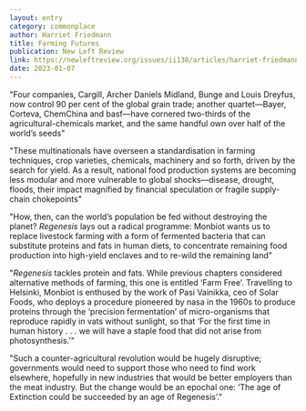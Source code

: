 ```yaml
---
layout: entry
category: commonplace
author: Harriet Friedmann
title: Farming Futures
publication: New Left Review
link: https://newleftreview.org/issues/ii138/articles/harriet-friedmann-farming-futures?pc=1488
date: 2023-01-07
---
```


"Four companies, Cargill, Archer Daniels Midland, Bunge and Louis Dreyfus, now control 90 per cent of the global grain trade; another quartet—Bayer, Corteva, ChemChina and basf—have cornered two-thirds of the agricultural-chemicals market, and the same handful own over half of the world’s seeds"

"These multinationals have overseen a standardisation in farming techniques, crop varieties, chemicals, machinery and so forth, driven by the search for yield. As a result, national food production systems are becoming less modular and more vulnerable to global shocks—disease, drought, floods, their impact magnified by financial speculation or fragile supply-chain chokepoints"

"How, then, can the world’s population be fed without destroying the planet? *Regenesis* lays out a radical programme: Monbiot wants us to replace livestock farming with a form of fermented bacteria that can substitute proteins and fats in human diets, to concentrate remaining food production into high-yield enclaves and to re-wild the remaining land"

"*Regenesis* tackles protein and fats. While previous chapters considered alternative methods of farming, this one is entitled ‘Farm Free’. Travelling to Helsinki, Monbiot is enthused by the work of Pasi Vainikka, ceo of Solar Foods, who deploys a procedure pioneered by nasa in the 1960s to produce proteins through the ‘precision fermentation’ of micro-organisms that reproduce rapidly in vats without sunlight, so that ‘For the first time in human history . . . we will have a staple food that did not arise from photosynthesis.’"

"Such a counter-agricultural revolution would be hugely disruptive; governments would need to support those who need to find work elsewhere, hopefully in new industries that would be better employers than the meat industry. But the change would be an epochal one: ‘The age of Extinction could be succeeded by an age of Regenesis’."
